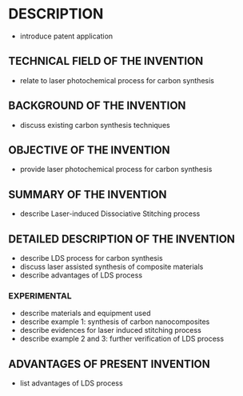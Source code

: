 # DESCRIPTION

- introduce patent application

## TECHNICAL FIELD OF THE INVENTION

- relate to laser photochemical process for carbon synthesis

## BACKGROUND OF THE INVENTION

- discuss existing carbon synthesis techniques

## OBJECTIVE OF THE INVENTION

- provide laser photochemical process for carbon synthesis

## SUMMARY OF THE INVENTION

- describe Laser-induced Dissociative Stitching process

## DETAILED DESCRIPTION OF THE INVENTION

- describe LDS process for carbon synthesis
- discuss laser assisted synthesis of composite materials
- describe advantages of LDS process

### EXPERIMENTAL

- describe materials and equipment used
- describe example 1: synthesis of carbon nanocomposites
- describe evidences for laser induced stitching process
- describe example 2 and 3: further verification of LDS process

## ADVANTAGES OF PRESENT INVENTION

- list advantages of LDS process

